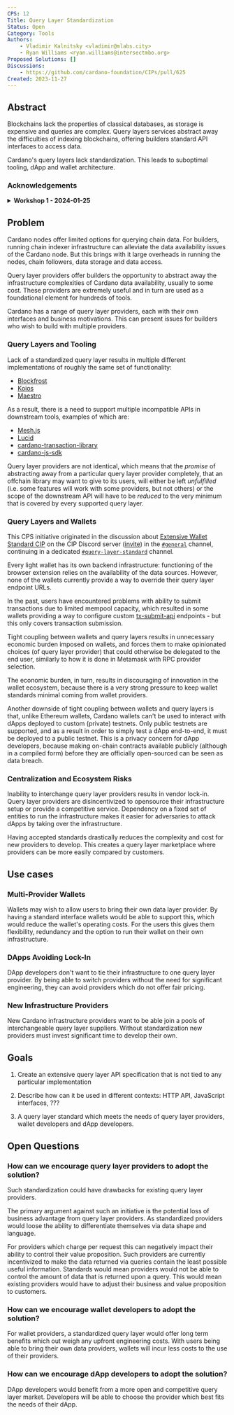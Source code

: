 ```yaml
---
CPS: 12
Title: Query Layer Standardization
Status: Open
Category: Tools
Authors:
    - Vladimir Kalnitsky <vladimir@mlabs.city>
    - Ryan Williams <ryan.williams@intersectmbo.org>
Proposed Solutions: []
Discussions:
    - https://github.com/cardano-foundation/CIPs/pull/625
Created: 2023-11-27
---
```


## Abstract

Blockchains lack the properties of classical databases, as storage is expensive and queries are complex.
Query layers services abstract away the difficulties of indexing blockchains, offering builders standard API interfaces to access data. 

Cardano's query layers lack standardization.
This leads to suboptimal tooling, dApp and wallet architecture.

### Acknowledgements

<details>
  <summary><strong>Workshop 1 - 2024-01-25</strong></summary>

  We would like to thank those that contributed to the first Query Layer Standardization workshop hosted by The Wallets Working Group ([see shared drive with resources](https://drive.google.com/drive/folders/1baSYHfWJdUh5dwRkHjY7qnaufjuO8sP2?usp=sharing)).

  Hosts:

  - Ryan Williams
  - Adam Dean

  Participants:

  - Dmang
  - George APEX Pool
  - Leo H
  - Marcin Szamotulski
  - Markus Gufler
  - Matt Davis
  - Matthieu Pizenberg
  - Michael Chappell
  - NEXUS Crypto
  - Nick Cook
  - Rhys Bartels-Waller
  - Ruslan Dudin
  - Torbjørn Løvseth Finnøy

</details>

## Problem

Cardano nodes offer limited options for querying chain data.
For builders, running chain indexer infrastructure can alleviate the data availability issues of the Cardano node.
But this brings with it large overheads in running the nodes, chain followers, data storage and data access.

Query layer providers offer builders the opportunity to abstract away the infrastructure complexities of Cardano data availability, usually to some cost.
These providers are extremely useful and in turn are used as a foundational element for hundreds of tools.

Cardano has a range of query layer providers, each with their own interfaces and business motivations.
This can present issues for builders who wish to build with multiple providers.

### Query Layers and Tooling

Lack of a standardized query layer results in multiple different implementations of roughly the same set of functionality:

- [Blockfrost](https://blockfrost.io/)
- [Koios](https://www.koios.rest/)
- [Maestro](https://www.gomaestro.org)

As a result, there is a need to support multiple incompatible APIs in downstream tools, examples of which are:

- [Mesh.js](https://meshjs.dev/providers)
- [Lucid](https://lucid.spacebudz.io/)
- [cardano-transaction-library](https://github.com/Plutonomicon/cardano-transaction-lib/blob/develop/doc/runtime.md)
- [cardano-js-sdk](https://github.com/input-output-hk/cardano-js-sdk/tree/master/packages/core/src/Provider)

Query layer providers are not identical, which means that the *promise* of abstracting away from a particular query layer provider completely, that an offchain library may want to give to its users, will either be left *unfulfilled* (i.e. some features will work with some providers, but not others) or the scope of the downstream API will have to be *reduced* to the very minimum that is covered by every supported query layer.

### Query Layers and Wallets

This CPS initiative originated in the discussion about [Extensive Wallet Standard CIP](https://github.com/cardano-foundation/CIPs/pull/620) on the CIP Discord server ([invite](https://discord.gg/P59aNVN8zu))
in the [`#general`](https://discord.com/channels/971785110770831360/992011119872970762/1176567729017327737) channel, continuing in a dedicated [`#query-layer-standard`](https://discord.com/channels/971785110770831360/1178763938389823598) channel.

Every light wallet has its own backend infrastructure: functioning of the browser extension relies on the availability of the data sources. However, none of the wallets currently provide a way to override their query layer endpoint URLs.

In the past, users have encountered problems with ability to submit transactions due to limited mempool capacity, which resulted in some wallets providing a way to configure custom [tx-submit-api](https://github.com/blinklabs-io/tx-submit-api) endpoints - but this only covers transaction submission.

Tight coupling between wallets and query layers results in unnecessary economic burden imposed on wallets, and forces them to make opinionated choices (of query layer provider) that could otherwise be delegated to the end user, similarly to how it is done in Metamask with RPC provider selection.

The economic burden, in turn, results in discouraging of innovation in the wallet ecosystem, because there is a very strong pressure to keep wallet standards minimal coming from wallet providers.

Another downside of tight coupling between wallets and query layers is that, unlike Ethereum wallets, Cardano wallets can't be used to interact with dApps deployed to custom (private) testnets. Only public testnets are supported, and as a result in order to simply test a dApp end-to-end, it must be deployed to a public testnet. This is a privacy concern for dApp developers, because making on-chain contracts available publicly (although in a compiled form) before they are officially open-sourced can be seen as data breach.

### Centralization and Ecosystem Risks

Inability to interchange query layer providers results in vendor lock-in. Query layer providers are disincentivized to opensource their infrastructure setup or provide a competitive service. Dependency on a fixed set of entities to run the infrastructure makes it easier for adversaries to attack dApps by taking over the infrastructure.

Having accepted standards drastically reduces the complexity and cost for new providers to develop.
This creates a query layer marketplace where providers can be more easily compared by customers.

## Use cases

### Multi-Provider Wallets
Wallets may wish to allow users to bring their own data layer provider.
By having a standard interface wallets would be able to support this, which would reduce the wallet's operating costs.
For the users this gives them flexibility, redundancy and the option to run their wallet on their own infrastructure. 

### DApps Avoiding Lock-In
DApp developers don't want to tie their infrastructure to one query layer provider.
By being able to switch providers without the need for significant engineering, they can avoid providers which do not offer fair pricing.

### New Infrastructure Providers
New Cardano infrastructure providers want to be able join a pools of interchangeable query layer suppliers.
Without standardization new providers must invest significant time to develop their own.  

## Goals

1. Create an extensive query layer API specification that is not tied to any particular implementation

2. Describe how can it be used in different contexts: HTTP API, JavaScript interfaces, ???

3. A query layer standard which meets the needs of query layer providers, wallet developers and dApp developers.

## Open Questions

### How can we encourage query layer providers to adopt the solution?

Such standardization could have drawbacks for existing query layer providers.

The primary argument against such an initiative is the potential loss of business advantage from query layer providers.
As standardized providers would loose the ability to differentiate themselves via data shape and language.

For providers which charge per request this can negatively impact their ability to control their value proposition.
Such providers are currently incentivized to make the data returned via queries contain the least possible useful information.
Standards would mean providers would not be able to control the amount of data that is returned upon a query.
This would mean existing providers would have to adjust their business and value proposition to customers.

### How can we encourage wallet developers to adopt the solution?

For wallet providers, a standardized query layer would offer long term benefits which out weigh any upfront engineering costs.
With users being able to bring their own data providers, wallets will incur less costs to the use of their providers.

### How can we encourage dApp developers to adopt the solution?

DApp developers would benefit from a more open and competitive query layer market.
Developers will be able to choose the provider which best fits the needs of their dApp.
